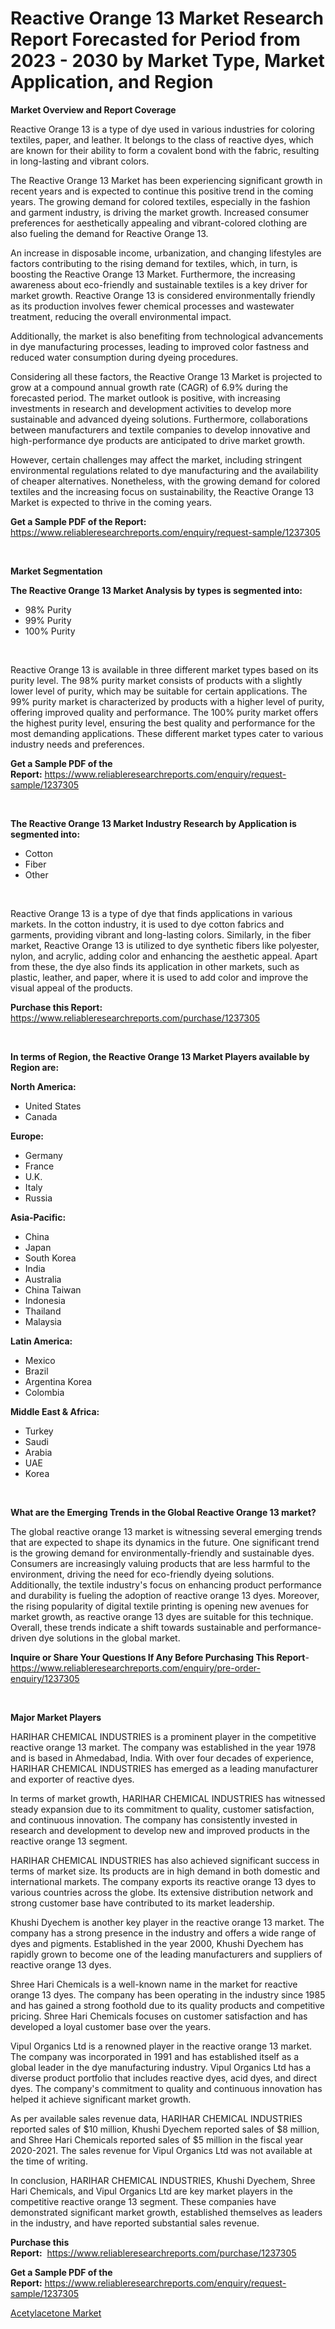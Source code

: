<p><h1>Reactive Orange 13 Market Research Report Forecasted for Period from 2023 -  2030 by Market Type, Market Application, and Region</h1></p><p><strong>Market Overview and Report Coverage</strong></p>
<p><p>Reactive Orange 13 is a type of dye used in various industries for coloring textiles, paper, and leather. It belongs to the class of reactive dyes, which are known for their ability to form a covalent bond with the fabric, resulting in long-lasting and vibrant colors.</p><p>The Reactive Orange 13 Market has been experiencing significant growth in recent years and is expected to continue this positive trend in the coming years. The growing demand for colored textiles, especially in the fashion and garment industry, is driving the market growth. Increased consumer preferences for aesthetically appealing and vibrant-colored clothing are also fueling the demand for Reactive Orange 13.</p><p>An increase in disposable income, urbanization, and changing lifestyles are factors contributing to the rising demand for textiles, which, in turn, is boosting the Reactive Orange 13 Market. Furthermore, the increasing awareness about eco-friendly and sustainable textiles is a key driver for market growth. Reactive Orange 13 is considered environmentally friendly as its production involves fewer chemical processes and wastewater treatment, reducing the overall environmental impact.</p><p>Additionally, the market is also benefiting from technological advancements in dye manufacturing processes, leading to improved color fastness and reduced water consumption during dyeing procedures.</p><p>Considering all these factors, the Reactive Orange 13 Market is projected to grow at a compound annual growth rate (CAGR) of 6.9% during the forecasted period. The market outlook is positive, with increasing investments in research and development activities to develop more sustainable and advanced dyeing solutions. Furthermore, collaborations between manufacturers and textile companies to develop innovative and high-performance dye products are anticipated to drive market growth.</p><p>However, certain challenges may affect the market, including stringent environmental regulations related to dye manufacturing and the availability of cheaper alternatives. Nonetheless, with the growing demand for colored textiles and the increasing focus on sustainability, the Reactive Orange 13 Market is expected to thrive in the coming years.</p></p>
<p><strong>Get a Sample PDF of the Report:</strong> <a href="https://www.reliableresearchreports.com/enquiry/request-sample/1237305">https://www.reliableresearchreports.com/enquiry/request-sample/1237305</a></p>
<p>&nbsp;</p>
<p><strong>Market Segmentation</strong></p>
<p><strong>The Reactive Orange 13 Market Analysis by types is segmented into:</strong></p>
<p><ul><li>98% Purity</li><li>99% Purity</li><li>100% Purity</li></ul></p>
<p>&nbsp;</p>
<p><p>Reactive Orange 13 is available in three different market types based on its purity level. The 98% purity market consists of products with a slightly lower level of purity, which may be suitable for certain applications. The 99% purity market is characterized by products with a higher level of purity, offering improved quality and performance. The 100% purity market offers the highest purity level, ensuring the best quality and performance for the most demanding applications. These different market types cater to various industry needs and preferences.</p></p>
<p><strong>Get a Sample PDF of the Report:</strong>&nbsp;<a href="https://www.reliableresearchreports.com/enquiry/request-sample/1237305">https://www.reliableresearchreports.com/enquiry/request-sample/1237305</a></p>
<p>&nbsp;</p>
<p><strong>The Reactive Orange 13 Market Industry Research by Application is segmented into:</strong></p>
<p><ul><li>Cotton</li><li>Fiber</li><li>Other</li></ul></p>
<p>&nbsp;</p>
<p><p>Reactive Orange 13 is a type of dye that finds applications in various markets. In the cotton industry, it is used to dye cotton fabrics and garments, providing vibrant and long-lasting colors. Similarly, in the fiber market, Reactive Orange 13 is utilized to dye synthetic fibers like polyester, nylon, and acrylic, adding color and enhancing the aesthetic appeal. Apart from these, the dye also finds its application in other markets, such as plastic, leather, and paper, where it is used to add color and improve the visual appeal of the products.</p></p>
<p><strong>Purchase this Report:</strong>&nbsp; <a href="https://www.reliableresearchreports.com/purchase/1237305">https://www.reliableresearchreports.com/purchase/1237305</a></p>
<p>&nbsp;</p>
<p><strong>In terms of Region, the Reactive Orange 13 Market Players available by Region are:</strong></p>
<p>
    <p> <strong> North America: </strong>
        <ul>
            <li>United States</li>
            <li>Canada</li>
        </ul>
        </p> 
    <p> <strong> Europe: </strong>
        <ul>
            <li>Germany</li>
            <li>France</li>
            <li>U.K.</li>
            <li>Italy</li>
            <li>Russia</li>
        </ul>
        </p> 
    <p> <strong> Asia-Pacific: </strong>
        <ul>
            <li>China</li>
            <li>Japan</li>
            <li>South Korea</li>
            <li>India</li>
            <li>Australia</li>
            <li>China Taiwan</li>
            <li>Indonesia</li>
            <li>Thailand</li>
            <li>Malaysia</li>
        </ul>
        </p> 
    <p> <strong> Latin America: </strong>
        <ul>
            <li>Mexico</li>
            <li>Brazil</li>
            <li>Argentina Korea</li>
            <li>Colombia</li>
        </ul>
        </p> 
    <p> <strong> Middle East & Africa: </strong>
        <ul>
            <li>Turkey</li>
            <li>Saudi</li>
            <li>Arabia</li>
            <li>UAE</li>
            <li>Korea</li>
        </ul>
    </p>
    </p>
<p>&nbsp;</p>
<p><strong>What are the Emerging Trends in the Global Reactive Orange 13 market?</strong></p>
<p><p>The global reactive orange 13 market is witnessing several emerging trends that are expected to shape its dynamics in the future. One significant trend is the growing demand for environmentally-friendly and sustainable dyes. Consumers are increasingly valuing products that are less harmful to the environment, driving the need for eco-friendly dyeing solutions. Additionally, the textile industry's focus on enhancing product performance and durability is fueling the adoption of reactive orange 13 dyes. Moreover, the rising popularity of digital textile printing is opening new avenues for market growth, as reactive orange 13 dyes are suitable for this technique. Overall, these trends indicate a shift towards sustainable and performance-driven dye solutions in the global market.</p></p>
<p><strong>Inquire or Share Your Questions If Any Before Purchasing This Report</strong>- <a href="https://www.reliableresearchreports.com/enquiry/pre-order-enquiry/1237305">https://www.reliableresearchreports.com/enquiry/pre-order-enquiry/1237305</a></p>
<p>&nbsp;</p>
<p><strong>Major Market Players</strong></p>
<p><p>HARIHAR CHEMICAL INDUSTRIES is a prominent player in the competitive reactive orange 13 market. The company was established in the year 1978 and is based in Ahmedabad, India. With over four decades of experience, HARIHAR CHEMICAL INDUSTRIES has emerged as a leading manufacturer and exporter of reactive dyes.</p><p>In terms of market growth, HARIHAR CHEMICAL INDUSTRIES has witnessed steady expansion due to its commitment to quality, customer satisfaction, and continuous innovation. The company has consistently invested in research and development to develop new and improved products in the reactive orange 13 segment.</p><p>HARIHAR CHEMICAL INDUSTRIES has also achieved significant success in terms of market size. Its products are in high demand in both domestic and international markets. The company exports its reactive orange 13 dyes to various countries across the globe. Its extensive distribution network and strong customer base have contributed to its market leadership.</p><p>Khushi Dyechem is another key player in the reactive orange 13 market. The company has a strong presence in the industry and offers a wide range of dyes and pigments. Established in the year 2000, Khushi Dyechem has rapidly grown to become one of the leading manufacturers and suppliers of reactive orange 13 dyes.</p><p>Shree Hari Chemicals is a well-known name in the market for reactive orange 13 dyes. The company has been operating in the industry since 1985 and has gained a strong foothold due to its quality products and competitive pricing. Shree Hari Chemicals focuses on customer satisfaction and has developed a loyal customer base over the years.</p><p>Vipul Organics Ltd is a renowned player in the reactive orange 13 market. The company was incorporated in 1991 and has established itself as a global leader in the dye manufacturing industry. Vipul Organics Ltd has a diverse product portfolio that includes reactive dyes, acid dyes, and direct dyes. The company's commitment to quality and continuous innovation has helped it achieve significant market growth.</p><p>As per available sales revenue data, HARIHAR CHEMICAL INDUSTRIES reported sales of $10 million, Khushi Dyechem reported sales of $8 million, and Shree Hari Chemicals reported sales of $5 million in the fiscal year 2020-2021. The sales revenue for Vipul Organics Ltd was not available at the time of writing.</p><p>In conclusion, HARIHAR CHEMICAL INDUSTRIES, Khushi Dyechem, Shree Hari Chemicals, and Vipul Organics Ltd are key market players in the competitive reactive orange 13 segment. These companies have demonstrated significant market growth, established themselves as leaders in the industry, and have reported substantial sales revenue.</p></p>
<p><strong>Purchase this Report:</strong>&nbsp;&nbsp;<a href="https://www.reliableresearchreports.com/purchase/1237305">https://www.reliableresearchreports.com/purchase/1237305</a></p>
<p></p>
<p><strong>Get a Sample PDF of the Report:</strong>&nbsp;<a href="https://www.reliableresearchreports.com/enquiry/request-sample/1237305">https://www.reliableresearchreports.com/enquiry/request-sample/1237305</a></p>
<p><p><a href="https://github.com/RickHolmes3/Market-Research-Report-List-2/blob/main/acetylacetone-market.md">Acetylacetone Market</a></p></p>